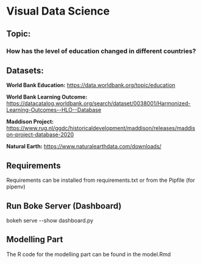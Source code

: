 # Visual Data Science

## Topic:
### How has the level of education changed in different countries?

## Datasets:

**World Bank Education:** https://data.worldbank.org/topic/education

**World Bank Learning Outcome:** https://datacatalog.worldbank.org/search/dataset/0038001/Harmonized-Learning-Outcomes--HLO--Database

**Maddison Project:** https://www.rug.nl/ggdc/historicaldevelopment/maddison/releases/maddison-project-database-2020

**Natural Earth:** https://www.naturalearthdata.com/downloads/

## Requirements
Requirements can be installed from requirements.txt or from the Pipfile (for pipenv)

## Run Boke Server (Dashboard)
bokeh serve --show dashboard.py


## Modelling Part
The R code for the modelling part can be found in the model.Rmd